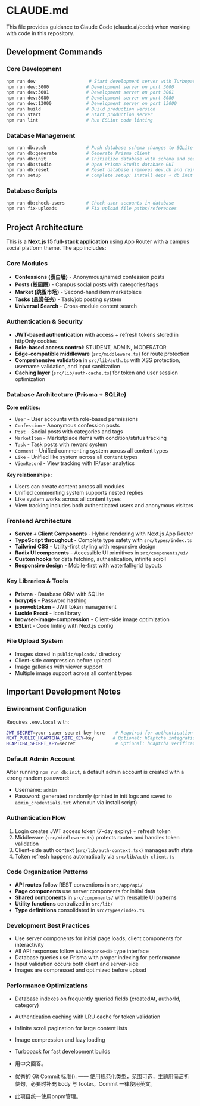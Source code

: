 # CLAUDE.md

This file provides guidance to Claude Code (claude.ai/code) when working with code in this repository.

## Development Commands

### Core Development
```bash
npm run dev                    # Start development server with Turbopack (port 3000)
npm run dev:3000              # Development server on port 3000
npm run dev:3001              # Development server on port 3001
npm run dev:8080              # Development server on port 8080
npm run dev:13000             # Development server on port 13000
npm run build                 # Build production version
npm run start                 # Start production server
npm run lint                  # Run ESLint code linting
```

### Database Management
```bash
npm run db:push               # Push database schema changes to SQLite
npm run db:generate           # Generate Prisma client
npm run db:init               # Initialize database with schema and seed data (creates admin user)
npm run db:studio             # Open Prisma Studio database GUI
npm run db:reset              # Reset database (removes dev.db and reinitializes)
npm run setup                 # Complete setup: install deps + db init
```

### Database Scripts
```bash
npm run db:check-users        # Check user accounts in database
npm run fix-uploads           # Fix upload file paths/references
```

## Project Architecture

This is a **Next.js 15 full-stack application** using App Router with a campus social platform theme. The app includes:

### Core Modules
- **Confessions (表白墙)** - Anonymous/named confession posts
- **Posts (校园圈)** - Campus social posts with categories/tags
- **Market (跳蚤市场)** - Second-hand item marketplace
- **Tasks (悬赏任务)** - Task/job posting system
- **Universal Search** - Cross-module content search

### Authentication & Security
- **JWT-based authentication** with access + refresh tokens stored in httpOnly cookies
- **Role-based access control**: STUDENT, ADMIN, MODERATOR
- **Edge-compatible middleware** (`src/middleware.ts`) for route protection
- **Comprehensive validation** in `src/lib/auth.ts` with XSS protection, username validation, and input sanitization
- **Caching layer** (`src/lib/auth-cache.ts`) for token and user session optimization

### Database Architecture (Prisma + SQLite)
**Core entities:**
- `User` - User accounts with role-based permissions
- `Confession` - Anonymous confession posts
- `Post` - Social posts with categories and tags
- `MarketItem` - Marketplace items with condition/status tracking
- `Task` - Task posts with reward system
- `Comment` - Unified commenting system across all content types
- `Like` - Unified like system across all content types
- `ViewRecord` - View tracking with IP/user analytics

**Key relationships:**
- Users can create content across all modules
- Unified commenting system supports nested replies
- Like system works across all content types
- View tracking includes both authenticated users and anonymous visitors

### Frontend Architecture
- **Server + Client Components** - Hybrid rendering with Next.js App Router
- **TypeScript throughout** - Complete type safety with `src/types/index.ts`
- **Tailwind CSS** - Utility-first styling with responsive design
- **Radix UI components** - Accessible UI primitives in `src/components/ui/`
- **Custom hooks** for data fetching, authentication, infinite scroll
- **Responsive design** - Mobile-first with waterfall/grid layouts

### Key Libraries & Tools
- **Prisma** - Database ORM with SQLite
- **bcryptjs** - Password hashing
- **jsonwebtoken** - JWT token management
- **Lucide React** - Icon library
- **browser-image-compression** - Client-side image optimization
- **ESLint** - Code linting with Next.js config

### File Upload System
- Images stored in `public/uploads/` directory
- Client-side compression before upload
- Image galleries with viewer support
- Multiple image support across all content types

## Important Development Notes

### Environment Configuration
Requires `.env.local` with:
```bash
JWT_SECRET=your-super-secret-key-here    # Required for authentication
NEXT_PUBLIC_HCAPTCHA_SITE_KEY=key       # Optional: hCaptcha integration
HCAPTCHA_SECRET_KEY=secret               # Optional: hCaptcha verification
```

### Default Admin Account
After running `npm run db:init`, a default admin account is created with a strong random password:
- Username: `admin`
- Password: generated randomly (printed in init logs and saved to `admin_credentials.txt` when run via install script)

### Authentication Flow
1. Login creates JWT access token (7-day expiry) + refresh token
2. Middleware (`src/middleware.ts`) protects routes and handles token validation
3. Client-side auth context (`src/lib/auth-context.tsx`) manages auth state
4. Token refresh happens automatically via `src/lib/auth-client.ts`

### Code Organization Patterns
- **API routes** follow REST conventions in `src/app/api/`
- **Page components** use server components for initial data
- **Shared components** in `src/components/` with reusable UI patterns
- **Utility functions** centralized in `src/lib/`
- **Type definitions** consolidated in `src/types/index.ts`

### Development Best Practices
- Use server components for initial page loads, client components for interactivity
- All API responses follow `ApiResponse<T>` type interface
- Database queries use Prisma with proper indexing for performance
- Input validation occurs both client and server-side
- Images are compressed and optimized before upload

### Performance Optimizations
- Database indexes on frequently queried fields (createdAt, authorId, category)
- Authentication caching with LRU cache for token validation
- Infinite scroll pagination for large content lists
- Image compression and lazy loading
- Turbopack for fast development builds

- 用中文回答。
- 优秀的 Git Commit 标准<type>(<scope>): <subject> —— 使用规范化类型，范围可选，主题用简洁祈使句，必要时补充 body 与 footer。Commit 一律使用英文。
- 此项目统一使用pnpm管理。